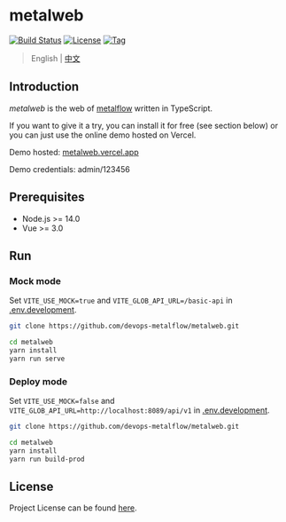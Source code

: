 # metalweb

[![Build Status](https://github.com/devops-metalflow/metalweb/workflows/ci/badge.svg?branch=main&event=push)](https://github.com/devops-metalflow/metalweb/actions?query=workflow%3Aci)
[![License](https://img.shields.io/github/license/devops-metalflow/metalweb.svg)](https://github.com/devops-metalflow/metalweb/blob/main/LICENSE)
[![Tag](https://img.shields.io/github/tag/devops-metalflow/metalweb.svg)](https://github.com/devops-metalflow/metalweb/tags)



> English | [中文](README_zh.md)



## Introduction

*metalweb* is the web of [metalflow](https://github.com/devops-metalflow) written in TypeScript.

If you want to give it a try, you can install it for free (see section below) or you can just use the online demo hosted on Vercel.

Demo hosted: [metalweb.vercel.app](https://metalweb.vercel.app/)

Demo credentials: admin/123456



## Prerequisites

- Node.js >= 14.0
- Vue >= 3.0



## Run

### Mock mode

Set `VITE_USE_MOCK=true` and `VITE_GLOB_API_URL=/basic-api` in [.env.development](https://github.com/devops-metalflow/metalweb/blob/main/.env.development).

```bash
git clone https://github.com/devops-metalflow/metalweb.git

cd metalweb
yarn install
yarn run serve
```



### Deploy mode

Set `VITE_USE_MOCK=false` and `VITE_GLOB_API_URL=http://localhost:8089/api/v1` in [.env.development](https://github.com/devops-metalflow/metalweb/blob/main/.env.development).

```bash
git clone https://github.com/devops-metalflow/metalweb.git

cd metalweb
yarn install
yarn run build-prod
```



## License

Project License can be found [here](LICENSE).
